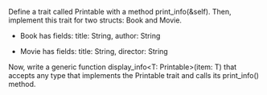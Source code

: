 Define a trait called Printable with a method print_info(&self).
Then, implement this trait for two structs: Book and Movie.

- Book has fields: title: String, author: String

- Movie has fields: title: String, director: String

Now, write a generic function display_info<T: Printable>(item: T) that accepts any type that implements the Printable trait and calls its print_info() method.
